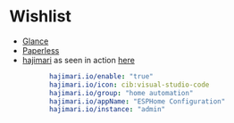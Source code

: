 # Wishlist

- [Glance](https://github.com/glanceapp/glance)
- [Paperless](https://docs.paperless-ngx.com/)
- [hajimari](https://github.com/toboshii/hajimari) as seen in action [here](https://github.com/rwlove/home-ops/blob/main/kubernetes/main/apps/home/esphome/code/helmrelease.yaml#L87C11-L87C22)

```yaml
          hajimari.io/enable: "true"
          hajimari.io/icon: cib:visual-studio-code
          hajimari.io/group: "home automation"
          hajimari.io/appName: "ESPHome Configuration"
          hajimari.io/instance: "admin"
```